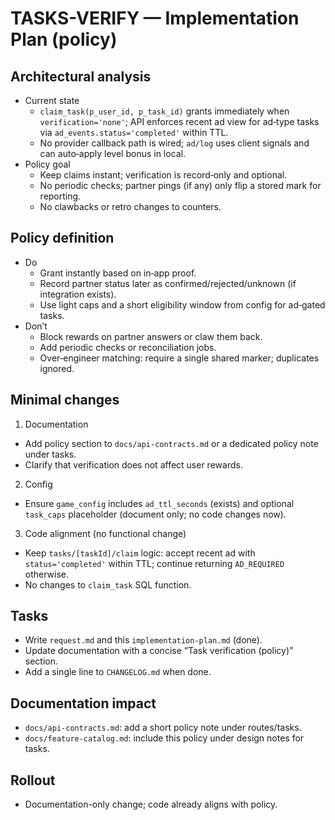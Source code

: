 # TASKS-VERIFY — Implementation Plan (policy)

## Architectural analysis
- Current state
  - `claim_task(p_user_id, p_task_id)` grants immediately when `verification='none'`; API enforces recent ad view for ad‑type tasks via `ad_events.status='completed'` within TTL.
  - No provider callback path is wired; `ad/log` uses client signals and can auto‑apply level bonus in local.
- Policy goal
  - Keep claims instant; verification is record‑only and optional.
  - No periodic checks; partner pings (if any) only flip a stored mark for reporting.
  - No clawbacks or retro changes to counters.

## Policy definition
- Do
  - Grant instantly based on in‑app proof.
  - Record partner status later as confirmed/rejected/unknown (if integration exists).
  - Use light caps and a short eligibility window from config for ad‑gated tasks.
- Don’t
  - Block rewards on partner answers or claw them back.
  - Add periodic checks or reconciliation jobs.
  - Over‑engineer matching: require a single shared marker; duplicates ignored.

## Minimal changes
1) Documentation
  - Add policy section to `docs/api-contracts.md` or a dedicated policy note under tasks.
  - Clarify that verification does not affect user rewards.
2) Config
  - Ensure `game_config` includes `ad_ttl_seconds` (exists) and optional `task_caps` placeholder (document only; no code changes now).
3) Code alignment (no functional change)
  - Keep `tasks/[taskId]/claim` logic: accept recent ad with `status='completed'` within TTL; continue returning `AD_REQUIRED` otherwise.
  - No changes to `claim_task` SQL function.

## Tasks
- Write `request.md` and this `implementation-plan.md` (done).
- Update documentation with a concise “Task verification (policy)” section.
- Add a single line to `CHANGELOG.md` when done.

## Documentation impact
- `docs/api-contracts.md`: add a short policy note under routes/tasks.
- `docs/feature-catalog.md`: include this policy under design notes for tasks.

## Rollout
- Documentation-only change; code already aligns with policy.

